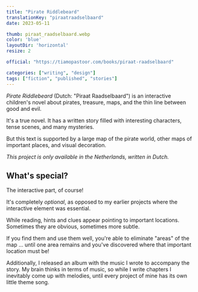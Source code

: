 ```yaml
---
title: "Pirate Riddlebeard"
translationKey: "piraatraadselbaard"
date: 2023-05-11

thumb: piraat_raadselbaard.webp
color: 'blue'
layoutDir: 'horizontal'
resize: 2

official: "https://tiamopastoor.com/books/piraat-raadselbaard"

categories: ["writing", "design"]
tags: ["fiction", "published", "stories"]
---
```


_Pirate Riddlebeard_ (Dutch: "Piraat Raadselbaard") is an interactive children's novel about pirates, treasure, maps, and the thin line between good and evil.

It's a true novel. It has a written story filled with interesting characters, tense scenes, and many mysteries.

But this text is supported by a large map of the pirate world, other maps of important places, and visual decoration.

_This project is only available in the Netherlands, written in Dutch._

## What's special?
The interactive part, of course!

It's completely _optional_, as opposed to my earlier projects where the interactive element was essential.

While reading, hints and clues appear pointing to important locations. Sometimes they are obvious, sometimes more subtle.

If you find them and use them well, you're able to eliminate "areas" of the map ... until one area remains and you've discovered where that important location must be!

Additionally, I released an album with the music I wrote to accompany the story. My brain thinks in terms of music, so while I write chapters I inevitably come up with melodies, until every project of mine has its own little theme song.